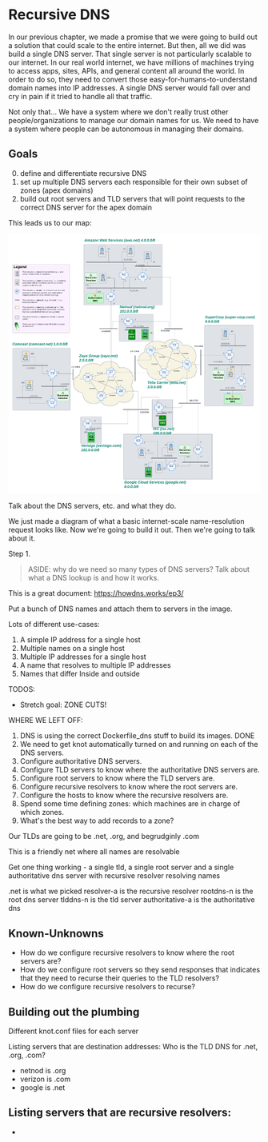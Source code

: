 # Recursive DNS

In our previous chapter, we made a promise that we were going to build out a solution that could scale to the entire internet. But then, all we did was build a single DNS server. That single server is not particularly scalable to our internet. In our real world internet, we have millions of machines trying to access apps, sites, APIs, and general content all around the world. In order to do so, they need to convert those easy-for-humans-to-understand domain names into IP addresses. A single DNS server would fall over and cry in pain if it tried to handle all that traffic.

Not only that... We have a system where we don't really trust other people/organizations to manage our domain names for us. We need to have a system where people can be autonomous in managing their domains.

## Goals

0. define and differentiate recursive DNS
1. set up multiple DNS servers each responsible for their own subset of zones (apex domains)
2. build out root servers and TLD servers that will point requests to the correct DNS server for the apex domain

This leads us to our map:

![Network map of a large internetwork](./nr-recursive-dns.png)

Talk about the DNS servers, etc. and what they do.

We just made a diagram of what a basic internet-scale name-resolution request looks like. Now we're going to build it out. Then we're going to talk about it.

Step 1.

> ASIDE: why do we need so many types of DNS servers? 
> Talk about what a DNS lookup is and how it works.

This is a great document: https://howdns.works/ep3/

Put a bunch of DNS names and attach them to servers in the image.

Lots of different use-cases:

1. A simple IP address for a single host
2. Multiple names on a single host
3. Multiple IP addresses for a single host
4. A name that resolves to multiple IP addresses
5. Names that differ Inside and outside 


TODOS:

- Stretch goal: ZONE CUTS!


WHERE WE LEFT OFF:

1. DNS is using the correct Dockerfile_dns stuff to build its images. DONE
1. We need to get knot automatically turned on and running on each of the DNS servers.
1. Configure authoritative DNS servers.
1. Configure TLD servers to know where the authoritative DNS servers are.
1. Configure root servers to know where the TLD servers are.
1. Configure recursive resolvers to know where the root servers are.
1. Configure the hosts to know where the recursive resolvers are.
1. Spend some time defining zones: which machines are in charge of which zones.
1. What's the best way to add records to a zone?

Our TLDs are going to be .net, .org, and begrudginly .com

This is a friendly net where all names are resolvable

Get one thing working - a single tld, a single root server and a single authoritative dns server with recursive resolver resolving names

.net is what we picked
resolver-a is the recursive resolver
rootdns-n is the root dns server
tlddns-n is the tld server
authoritative-a is the authoritative dns

## Known-Unknowns
- How do we configure recursive resolvers to know where the root servers are?
- How do we configure root servers so they send responses that indicates that they need to recurse their queries to the TLD resolvers?
- How do we configure recursive resolvers to recurse?

## Building out the plumbing

Different knot.conf files for each server

Listing servers that are destination addresses:
Who is the TLD DNS for .net, .org, .com?

- netnod is .org
- verizon is .com
- google is .net

Listing servers that are recursive resolvers:
- 
- 